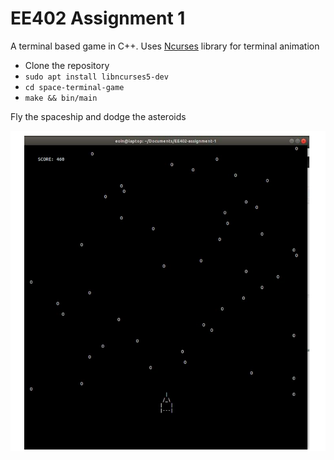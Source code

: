 # EE402 Assignment 1
A terminal based game in C++. Uses [Ncurses](http://www.cs.ukzn.ac.za/~hughm/os/notes/ncurses.html) library for terminal animation

- Clone the repository
- ```sudo apt install libncurses5-dev```
- ```cd space-terminal-game```
- ```make && bin/main```

Fly the spaceship and dodge the asteroids

![gameplay](https://github.com/eoinoreilly30/space-terminal-game/blob/master/gameplay.png)
